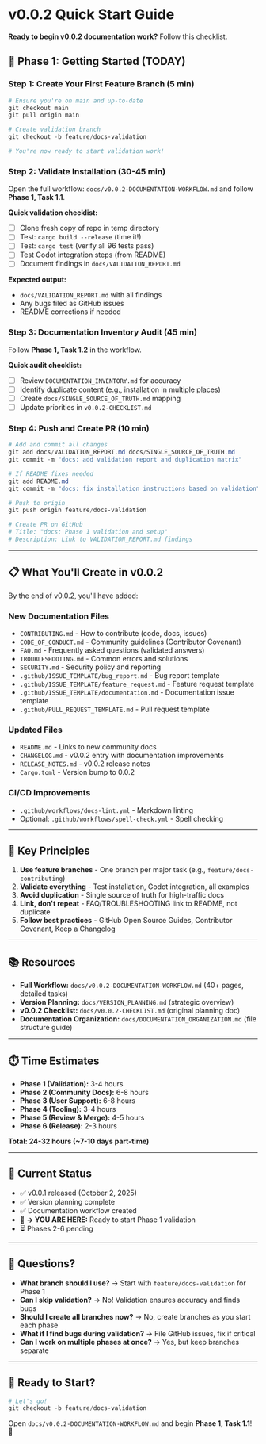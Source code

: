 # v0.0.2 Quick Start Guide

**Ready to begin v0.0.2 documentation work?** Follow this checklist.

## 🚀 Phase 1: Getting Started (TODAY)

### Step 1: Create Your First Feature Branch (5 min)

```powershell
# Ensure you're on main and up-to-date
git checkout main
git pull origin main

# Create validation branch
git checkout -b feature/docs-validation

# You're now ready to start validation work!
```

### Step 2: Validate Installation (30-45 min)

Open the full workflow: `docs/v0.0.2-DOCUMENTATION-WORKFLOW.md` and follow **Phase 1, Task 1.1**.

**Quick validation checklist:**

- [ ] Clone fresh copy of repo in temp directory
- [ ] Test: `cargo build --release` (time it!)
- [ ] Test: `cargo test` (verify all 96 tests pass)
- [ ] Test Godot integration steps (from README)
- [ ] Document findings in `docs/VALIDATION_REPORT.md`

**Expected output:**

- `docs/VALIDATION_REPORT.md` with all findings
- Any bugs filed as GitHub issues
- README corrections if needed

### Step 3: Documentation Inventory Audit (45 min)

Follow **Phase 1, Task 1.2** in the workflow.

**Quick audit checklist:**

- [ ] Review `DOCUMENTATION_INVENTORY.md` for accuracy
- [ ] Identify duplicate content (e.g., installation in multiple places)
- [ ] Create `docs/SINGLE_SOURCE_OF_TRUTH.md` mapping
- [ ] Update priorities in `v0.0.2-CHECKLIST.md`

### Step 4: Push and Create PR (10 min)

```powershell
# Add and commit all changes
git add docs/VALIDATION_REPORT.md docs/SINGLE_SOURCE_OF_TRUTH.md
git commit -m "docs: add validation report and duplication matrix"

# If README fixes needed
git add README.md
git commit -m "docs: fix installation instructions based on validation"

# Push to origin
git push origin feature/docs-validation

# Create PR on GitHub
# Title: "docs: Phase 1 validation and setup"
# Description: Link to VALIDATION_REPORT.md findings
```

---

## 📋 What You'll Create in v0.0.2

By the end of v0.0.2, you'll have added:

### New Documentation Files

- `CONTRIBUTING.md` - How to contribute (code, docs, issues)
- `CODE_OF_CONDUCT.md` - Community guidelines (Contributor Covenant)
- `FAQ.md` - Frequently asked questions (validated answers)
- `TROUBLESHOOTING.md` - Common errors and solutions
- `SECURITY.md` - Security policy and reporting
- `.github/ISSUE_TEMPLATE/bug_report.md` - Bug report template
- `.github/ISSUE_TEMPLATE/feature_request.md` - Feature request template
- `.github/ISSUE_TEMPLATE/documentation.md` - Documentation issue template
- `.github/PULL_REQUEST_TEMPLATE.md` - Pull request template

### Updated Files

- `README.md` - Links to new community docs
- `CHANGELOG.md` - v0.0.2 entry with documentation improvements
- `RELEASE_NOTES.md` - v0.0.2 release notes
- `Cargo.toml` - Version bump to 0.0.2

### CI/CD Improvements

- `.github/workflows/docs-lint.yml` - Markdown linting
- Optional: `.github/workflows/spell-check.yml` - Spell checking

---

## 🎯 Key Principles

1. **Use feature branches** - One branch per major task (e.g., `feature/docs-contributing`)
2. **Validate everything** - Test installation, Godot integration, all examples
3. **Avoid duplication** - Single source of truth for high-traffic docs
4. **Link, don't repeat** - FAQ/TROUBLESHOOTING link to README, not duplicate
5. **Follow best practices** - GitHub Open Source Guides, Contributor Covenant, Keep a Changelog

---

## 📚 Resources

- **Full Workflow:** `docs/v0.0.2-DOCUMENTATION-WORKFLOW.md` (40+ pages, detailed tasks)
- **Version Planning:** `docs/VERSION_PLANNING.md` (strategic overview)
- **v0.0.2 Checklist:** `docs/v0.0.2-CHECKLIST.md` (original planning doc)
- **Documentation Organization:** `docs/DOCUMENTATION_ORGANIZATION.md` (file structure guide)

---

## ⏱️ Time Estimates

- **Phase 1 (Validation):** 3-4 hours
- **Phase 2 (Community Docs):** 6-8 hours  
- **Phase 3 (User Support):** 6-8 hours
- **Phase 4 (Tooling):** 3-4 hours
- **Phase 5 (Review & Merge):** 4-5 hours
- **Phase 6 (Release):** 2-3 hours

**Total: 24-32 hours (~7-10 days part-time)**

---

## 🚦 Current Status

- ✅ v0.0.1 released (October 2, 2025)
- ✅ Version planning complete
- ✅ Documentation workflow created
- 🔄 **→ YOU ARE HERE:** Ready to start Phase 1 validation
- ⏳ Phases 2-6 pending

---

## 🤔 Questions?

- **What branch should I use?** → Start with `feature/docs-validation` for Phase 1
- **Can I skip validation?** → No! Validation ensures accuracy and finds bugs
- **Should I create all branches now?** → No, create branches as you start each phase
- **What if I find bugs during validation?** → File GitHub issues, fix if critical
- **Can I work on multiple phases at once?** → Yes, but keep branches separate

---

## 🎉 Ready to Start?

```powershell
# Let's go!
git checkout -b feature/docs-validation
```

Open `docs/v0.0.2-DOCUMENTATION-WORKFLOW.md` and begin **Phase 1, Task 1.1**! 🚀
